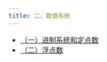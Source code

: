 ```yaml
---
title: 二、数值系统
---
```


- <a href="/notes408/posts/组原笔记/二数值系统/一进制系统和定点数"> （一）进制系统和定点数 </a>
- <a href="/notes408/posts/组原笔记/二数值系统/二浮点数"> （二）浮点数 </a>

